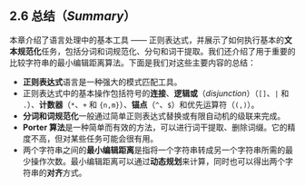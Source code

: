 ## 2.6 总结（*Summary*）

本章介绍了语言处理中的基本工具 —— 正则表达式，并展示了如何执行基本的**文本规范化**任务，包括分词和词规范化、分句和词干提取。我们还介绍了用于重要的比较字符串的最小编辑距离算法。下面是我们对这些主要内容的总结：

- **正则表达式**语言是一种强大的模式匹配工具。
- 正则表达式中的基本操作包括符号的**连接**、**逻辑或**（*disjunction*）（`[]`、`|` 和 `.`）、**计数器**（`*`、`+` 和 `{n,m}`）、**锚点**（`^`、`$`）和优先运算符（`(,)`）。
- **分词和词规范化**一般通过简单正则表达式替换或有限自动机的级联来完成。
- **Porter 算法**是一种简单而有效的方法，可以进行词干提取、删除词缀。它的精度不高，但对某些任务可能会很有用。
- 两个字符串之间的**最小编辑距离**是指将一个字符串转成另一个字符串所需的最少操作次数。最小编辑距离可以通过**动态规划**来计算，同时也可以得出两个字符串的**对齐**方式。

